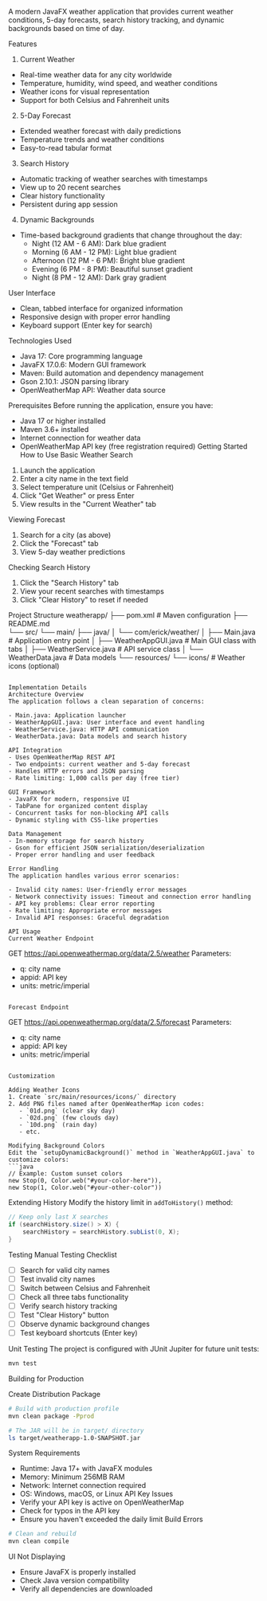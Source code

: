A modern JavaFX weather application that provides current weather conditions, 5-day forecasts, search history tracking, and dynamic backgrounds based on time of day.

Features

1. Current Weather
- Real-time weather data for any city worldwide
- Temperature, humidity, wind speed, and weather conditions
- Weather icons for visual representation
- Support for both Celsius and Fahrenheit units

2. 5-Day Forecast
- Extended weather forecast with daily predictions
- Temperature trends and weather conditions
- Easy-to-read tabular format

3. Search History
- Automatic tracking of weather searches with timestamps
- View up to 20 recent searches
- Clear history functionality
- Persistent during app session

4. Dynamic Backgrounds
- Time-based background gradients that change throughout the day:
  - Night (12 AM - 6 AM): Dark blue gradient
  - Morning (6 AM - 12 PM): Light blue gradient
  - Afternoon (12 PM - 6 PM): Bright blue gradient
  - Evening (6 PM - 8 PM): Beautiful sunset gradient
  - Night (8 PM - 12 AM): Dark gray gradient

User Interface
- Clean, tabbed interface for organized information
- Responsive design with proper error handling
- Keyboard support (Enter key for search)

Technologies Used

- Java 17: Core programming language
- JavaFX 17.0.6: Modern GUI framework
- Maven: Build automation and dependency management
- Gson 2.10.1: JSON parsing library
- OpenWeatherMap API: Weather data source

Prerequisites
Before running the application, ensure you have:

- Java 17 or higher installed
- Maven 3.6+ installed
- Internet connection for weather data
- OpenWeatherMap API key (free registration required)
Getting Started
How to Use
Basic Weather Search
1. Launch the application
2. Enter a city name in the text field
3. Select temperature unit (Celsius or Fahrenheit)
4. Click "Get Weather" or press Enter
5. View results in the "Current Weather" tab

Viewing Forecast
1. Search for a city (as above)
2. Click the "Forecast" tab
3. View 5-day weather predictions

Checking Search History
1. Click the "Search History" tab
2. View your recent searches with timestamps
3. Click "Clear History" to reset if needed

Project Structure
weatherapp/
├── pom.xml                          # Maven configuration
├── README.md                        
└── src/
    └── main/
        ├── java/
        │   └── com/erick/weather/
        │       ├── Main.java               # Application entry point
        │       ├── WeatherAppGUI.java      # Main GUI class with tabs
        │       ├── WeatherService.java     # API service class
        │       └── WeatherData.java        # Data models
        └── resources/
            └── icons/              # Weather icons (optional)
```

Implementation Details
Architecture Overview
The application follows a clean separation of concerns:

- Main.java: Application launcher
- WeatherAppGUI.java: User interface and event handling
- WeatherService.java: HTTP API communication
- WeatherData.java: Data models and search history

API Integration
- Uses OpenWeatherMap REST API
- Two endpoints: current weather and 5-day forecast
- Handles HTTP errors and JSON parsing
- Rate limiting: 1,000 calls per day (free tier)

GUI Framework
- JavaFX for modern, responsive UI
- TabPane for organized content display
- Concurrent tasks for non-blocking API calls
- Dynamic styling with CSS-like properties

Data Management
- In-memory storage for search history
- Gson for efficient JSON serialization/deserialization
- Proper error handling and user feedback

Error Handling
The application handles various error scenarios:

- Invalid city names: User-friendly error messages
- Network connectivity issues: Timeout and connection error handling
- API key problems: Clear error reporting
- Rate limiting: Appropriate error messages
- Invalid API responses: Graceful degradation

API Usage
Current Weather Endpoint
```
GET https://api.openweathermap.org/data/2.5/weather
Parameters:
- q: city name
- appid: API key
- units: metric/imperial
```

Forecast Endpoint
```
GET https://api.openweathermap.org/data/2.5/forecast
Parameters:
- q: city name
- appid: API key
- units: metric/imperial
```

Customization

Adding Weather Icons
1. Create `src/main/resources/icons/` directory
2. Add PNG files named after OpenWeatherMap icon codes:
   - `01d.png` (clear sky day)
   - `02d.png` (few clouds day)
   - `10d.png` (rain day)
   - etc.

Modifying Background Colors
Edit the `setupDynamicBackground()` method in `WeatherAppGUI.java` to customize colors:
```java
// Example: Custom sunset colors
new Stop(0, Color.web("#your-color-here")),
new Stop(1, Color.web("#your-other-color"))
```

Extending History
Modify the history limit in `addToHistory()` method:
```java
// Keep only last X searches
if (searchHistory.size() > X) {
    searchHistory = searchHistory.subList(0, X);
}
```

Testing
Manual Testing Checklist
- [ ] Search for valid city names
- [ ] Test invalid city names
- [ ] Switch between Celsius and Fahrenheit
- [ ] Check all three tabs functionality
- [ ] Verify search history tracking
- [ ] Test "Clear History" button
- [ ] Observe dynamic background changes
- [ ] Test keyboard shortcuts (Enter key)

Unit Testing
The project is configured with JUnit Jupiter for future unit tests:
```bash
mvn test
```

Building for Production

Create Distribution Package
```bash
# Build with production profile
mvn clean package -Pprod

# The JAR will be in target/ directory
ls target/weatherapp-1.0-SNAPSHOT.jar
```

System Requirements
- Runtime: Java 17+ with JavaFX modules
- Memory: Minimum 256MB RAM
- Network: Internet connection required
- OS: Windows, macOS, or Linux
API Key Issues
- Verify your API key is active on OpenWeatherMap
- Check for typos in the API key
- Ensure you haven't exceeded the daily limit
Build Errors
```bash
# Clean and rebuild
mvn clean compile
```
UI Not Displaying
- Ensure JavaFX is properly installed
- Check Java version compatibility
- Verify all dependencies are downloaded
